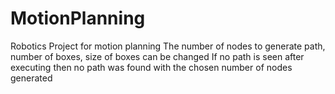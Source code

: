 # MotionPlanning
Robotics Project for motion planning
The number of nodes to generate path, number of boxes, size of boxes can be changed
If no path is seen after executing then no path was found with the chosen number of nodes generated

